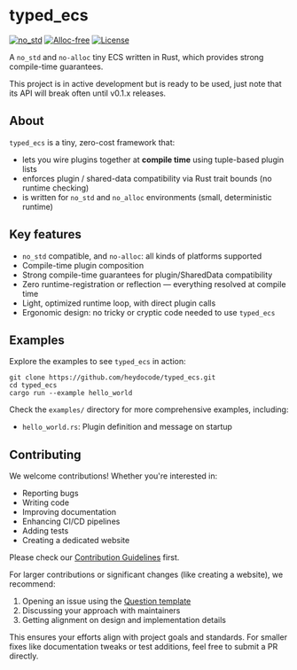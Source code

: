 # typed_ecs

[![no_std](https://img.shields.io/badge/no__std-supported-brightgreen)](https://docs.rust-embedded.org/book/intro/no-std.html)
[![Alloc-free](https://img.shields.io/badge/alloc--free-supported-brightgreen)](https://doc.rust-lang.org/alloc/)
[![License](https://img.shields.io/badge/license-MIT-orange)](https://github.com/heydocode/typed_ecs)

A `no_std` and `no-alloc` tiny ECS written in Rust, which provides strong compile-time guarantees.

This project is in active development but is ready to be used, just note that its API will break often until v0.1.x releases.

## About

`typed_ecs` is a tiny, zero-cost framework that:

- lets you wire plugins together at **compile time** using tuple-based plugin lists
- enforces plugin / shared-data compatibility via Rust trait bounds (no runtime checking)
- is written for `no_std` and `no_alloc` environments (small, deterministic runtime)

## Key features

- `no_std` compatible, and `no-alloc`: all kinds of platforms supported
- Compile-time plugin composition
- Strong compile-time guarantees for plugin/SharedData compatibility
- Zero runtime-registration or reflection — everything resolved at compile time
- Light, optimized runtime loop, with direct plugin calls
- Ergonomic design: no tricky or cryptic code needed to use `typed_ecs`

## Examples

Explore the examples to see `typed_ecs` in action:

```shell
git clone https://github.com/heydocode/typed_ecs.git
cd typed_ecs
cargo run --example hello_world
```

Check the `examples/` directory for more comprehensive examples, including:

- `hello_world.rs`: Plugin definition and message on startup

## Contributing

We welcome contributions! Whether you're interested in:

- Reporting bugs
- Writing code
- Improving documentation
- Enhancing CI/CD pipelines
- Adding tests
- Creating a dedicated website

Please check our [Contribution Guidelines](CONTRIBUTING.md) first.

For larger contributions or significant changes (like creating a website), we recommend:

1. Opening an issue using the [Question template](.github/ISSUE_TEMPLATE/question.md)
2. Discussing your approach with maintainers
3. Getting alignment on design and implementation details

This ensures your efforts align with project goals and standards. For smaller fixes like documentation tweaks or test additions, feel free to submit a PR directly.
